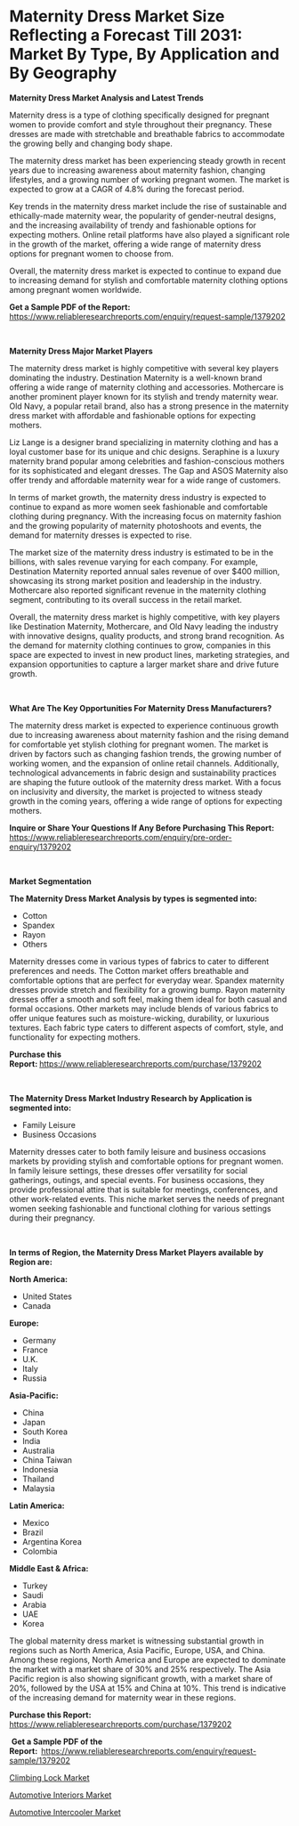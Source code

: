 <p><h1>Maternity Dress Market Size Reflecting a Forecast Till 2031: Market By Type, By Application and By Geography</h1></p><p><strong>Maternity Dress Market Analysis and Latest Trends</strong></p>
<p><p>Maternity dress is a type of clothing specifically designed for pregnant women to provide comfort and style throughout their pregnancy. These dresses are made with stretchable and breathable fabrics to accommodate the growing belly and changing body shape.</p><p>The maternity dress market has been experiencing steady growth in recent years due to increasing awareness about maternity fashion, changing lifestyles, and a growing number of working pregnant women. The market is expected to grow at a CAGR of 4.8% during the forecast period.</p><p>Key trends in the maternity dress market include the rise of sustainable and ethically-made maternity wear, the popularity of gender-neutral designs, and the increasing availability of trendy and fashionable options for expecting mothers. Online retail platforms have also played a significant role in the growth of the market, offering a wide range of maternity dress options for pregnant women to choose from.</p><p>Overall, the maternity dress market is expected to continue to expand due to increasing demand for stylish and comfortable maternity clothing options among pregnant women worldwide.</p></p>
<p><strong>Get a Sample PDF of the Report:&nbsp;</strong> <a href="https://www.reliableresearchreports.com/enquiry/request-sample/1379202">https://www.reliableresearchreports.com/enquiry/request-sample/1379202</a></p>
<p>&nbsp;</p>
<p><strong>Maternity Dress Major Market Players</strong></p>
<p><p>The maternity dress market is highly competitive with several key players dominating the industry. Destination Maternity is a well-known brand offering a wide range of maternity clothing and accessories. Mothercare is another prominent player known for its stylish and trendy maternity wear. Old Navy, a popular retail brand, also has a strong presence in the maternity dress market with affordable and fashionable options for expecting mothers.</p><p>Liz Lange is a designer brand specializing in maternity clothing and has a loyal customer base for its unique and chic designs. Seraphine is a luxury maternity brand popular among celebrities and fashion-conscious mothers for its sophisticated and elegant dresses. The Gap and ASOS Maternity also offer trendy and affordable maternity wear for a wide range of customers.</p><p>In terms of market growth, the maternity dress industry is expected to continue to expand as more women seek fashionable and comfortable clothing during pregnancy. With the increasing focus on maternity fashion and the growing popularity of maternity photoshoots and events, the demand for maternity dresses is expected to rise.</p><p>The market size of the maternity dress industry is estimated to be in the billions, with sales revenue varying for each company. For example, Destination Maternity reported annual sales revenue of over $400 million, showcasing its strong market position and leadership in the industry. Mothercare also reported significant revenue in the maternity clothing segment, contributing to its overall success in the retail market.</p><p>Overall, the maternity dress market is highly competitive, with key players like Destination Maternity, Mothercare, and Old Navy leading the industry with innovative designs, quality products, and strong brand recognition. As the demand for maternity clothing continues to grow, companies in this space are expected to invest in new product lines, marketing strategies, and expansion opportunities to capture a larger market share and drive future growth.</p></p>
<p>&nbsp;</p>
<p><strong>What Are The Key Opportunities For Maternity Dress Manufacturers?</strong></p>
<p><p>The maternity dress market is expected to experience continuous growth due to increasing awareness about maternity fashion and the rising demand for comfortable yet stylish clothing for pregnant women. The market is driven by factors such as changing fashion trends, the growing number of working women, and the expansion of online retail channels. Additionally, technological advancements in fabric design and sustainability practices are shaping the future outlook of the maternity dress market. With a focus on inclusivity and diversity, the market is projected to witness steady growth in the coming years, offering a wide range of options for expecting mothers.</p></p>
<p><strong>Inquire or Share Your Questions If Any Before Purchasing This Report:</strong> <a href="https://www.reliableresearchreports.com/enquiry/pre-order-enquiry/1379202">https://www.reliableresearchreports.com/enquiry/pre-order-enquiry/1379202</a></p>
<p>&nbsp;</p>
<p><strong>Market Segmentation</strong></p>
<p><strong>The Maternity Dress Market Analysis by types is segmented into:</strong></p>
<p><ul><li>Cotton</li><li>Spandex</li><li>Rayon</li><li>Others</li></ul></p>
<p><p>Maternity dresses come in various types of fabrics to cater to different preferences and needs. The Cotton market offers breathable and comfortable options that are perfect for everyday wear. Spandex maternity dresses provide stretch and flexibility for a growing bump. Rayon maternity dresses offer a smooth and soft feel, making them ideal for both casual and formal occasions. Other markets may include blends of various fabrics to offer unique features such as moisture-wicking, durability, or luxurious textures. Each fabric type caters to different aspects of comfort, style, and functionality for expecting mothers.</p></p>
<p><strong>Purchase this Report:&nbsp;</strong><a href="https://www.reliableresearchreports.com/purchase/1379202">https://www.reliableresearchreports.com/purchase/1379202</a></p>
<p>&nbsp;</p>
<p><strong>The Maternity Dress Market Industry Research by Application is segmented into:</strong></p>
<p><ul><li>Family Leisure</li><li>Business Occasions</li></ul></p>
<p><p>Maternity dresses cater to both family leisure and business occasions markets by providing stylish and comfortable options for pregnant women. In family leisure settings, these dresses offer versatility for social gatherings, outings, and special events. For business occasions, they provide professional attire that is suitable for meetings, conferences, and other work-related events. This niche market serves the needs of pregnant women seeking fashionable and functional clothing for various settings during their pregnancy.</p></p>
<p>&nbsp;</p>
<p><strong>In terms of Region, the Maternity Dress Market Players available by Region are:</strong></p>
<p>
    <p> <strong> North America: </strong>
        <ul>
            <li>United States</li>
            <li>Canada</li>
        </ul>
        </p> 
    <p> <strong> Europe: </strong>
        <ul>
            <li>Germany</li>
            <li>France</li>
            <li>U.K.</li>
            <li>Italy</li>
            <li>Russia</li>
        </ul>
        </p> 
    <p> <strong> Asia-Pacific: </strong>
        <ul>
            <li>China</li>
            <li>Japan</li>
            <li>South Korea</li>
            <li>India</li>
            <li>Australia</li>
            <li>China Taiwan</li>
            <li>Indonesia</li>
            <li>Thailand</li>
            <li>Malaysia</li>
        </ul>
        </p> 
    <p> <strong> Latin America: </strong>
        <ul>
            <li>Mexico</li>
            <li>Brazil</li>
            <li>Argentina Korea</li>
            <li>Colombia</li>
        </ul>
        </p> 
    <p> <strong> Middle East & Africa: </strong>
        <ul>
            <li>Turkey</li>
            <li>Saudi</li>
            <li>Arabia</li>
            <li>UAE</li>
            <li>Korea</li>
        </ul>
    </p>
    </p>
<p><p>The global maternity dress market is witnessing substantial growth in regions such as North America, Asia Pacific, Europe, USA, and China. Among these regions, North America and Europe are expected to dominate the market with a market share of 30% and 25% respectively. The Asia Pacific region is also showing significant growth, with a market share of 20%, followed by the USA at 15% and China at 10%. This trend is indicative of the increasing demand for maternity wear in these regions.</p></p>
<p><strong>Purchase this Report: </strong><a href="https://www.reliableresearchreports.com/purchase/1379202">https://www.reliableresearchreports.com/purchase/1379202</a></p>
<p>&nbsp;<strong>Get a Sample PDF of the Report:&nbsp;&nbsp;</strong><a href="https://www.reliableresearchreports.com/enquiry/request-sample/1379202">https://www.reliableresearchreports.com/enquiry/request-sample/1379202</a></p>
<p><strong></strong></p>
<p><p><a href="https://github.com/bmorecock/Market-Research-Report-List-2/blob/main/climbing-lock-market.md">Climbing Lock Market</a></p><p><a href="https://eight-handstand-8fb.notion.site/Automotive-Interiors-Market-Challenges-Opportunities-and-Growth-Drivers-and-Major-Market-Players--2d1c3fcb47a247f3aa80eb711dc4e1ee">Automotive Interiors Market</a></p><p><a href="https://simplistic-meeting-7ee.notion.site/Automotive-Intercooler-Market-Size-Reflecting-a-Forecast-Till-2031-Market-By-Type-By-Application-a-cff0802a20ee4a05a33f57471ec6b025">Automotive Intercooler Market</a></p></p>